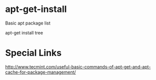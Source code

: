 # apt-get-install
Basic apt package list

apt-get install tree



# Special Links
http://www.tecmint.com/useful-basic-commands-of-apt-get-and-apt-cache-for-package-management/

